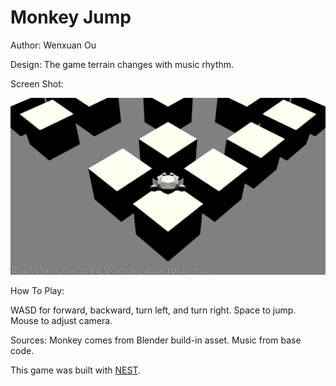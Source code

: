 # Monkey Jump

Author: Wenxuan Ou

Design: The game terrain changes with music rhythm.

Screen Shot:

![Screen Shot](gameplay.png)

How To Play:

WASD for forward, backward, turn left, and turn right. Space to jump. Mouse to adjust camera.

Sources: Monkey comes from Blender build-in asset. Music from base code.

This game was built with [NEST](NEST.md).


